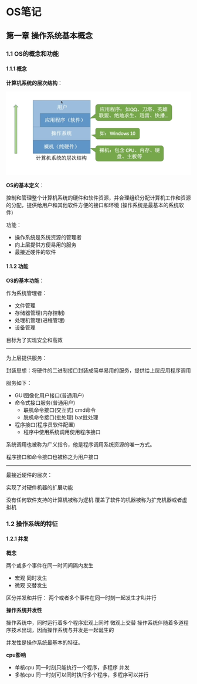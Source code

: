 # OS笔记

## 第一章 操作系统基本概念

### 1.1 OS的概念和功能

#### 1.1.1 概念

**计算机系统的层次结构**：

![](images/APi-2025-03-08-10-47-17.png)

**OS的基本定义**：

控制和管理整个计算机系统的硬件和软件资源，并合理组织分配计算机工作和资源的分配，提供给用户和其他软件方便的接口和环境 (操作系统是最基本的系统软件)

功能：
- 操作系统是系统资源的管理者
- 向上层提供方便易用的服务
- 最接近硬件的软件

#### 1.1.2 功能

**OS的基本功能**：

作为系统管理者：

- 文件管理
- 存储器管理(内存控制)
- 处理机管理(进程管理)
- 设备管理

目标为了实现安全和高效

 ---

为上层提供服务：

封装思想：将硬件的二进制接口封装成简单易用的服务，提供给上层应用程序调用

服务如下：
- GUI图像化用户接口(普通用户)
- 命令式接口服务(普通用户)
  - 联机命令接口(交互式) cmd命令
  - 脱机命令接口(批处理) bat批处理
- 程序接口(程序员软件配置)
  - 程序中使用系统调用使用程序接口

系统调用也被称为广义指令，他是程序调用系统资源的唯一方式。

程序接口和命令接口也被称之为用户接口

 ---

最接近硬件的层次：

实现了对硬件机器的扩展功能

没有任何软件支持的计算机被称为逻机
覆盖了软件的机器被称为扩充机器或者虚拟机

### 1.2 操作系统的特征

#### 1.2.1 并发

**概念**

两个或多个事件在同一时间间隔内发生
- 宏观 同时发生
- 微观 交替发生

区分并发和并行：
两个或者多个事件在同一时刻一起发生才叫并行

**操作系统并发性**

操作系统中，同时运行着多个程序宏观上同时 微观上交替
操作系统伴随着多道程序技术出现，因而操作系统与并发是一起诞生的

并发性是操作系统最基本的特征。

**cpu影响**

- 单核cpu 同一时刻只能执行一个程序，多程序 并发
- 多核cpu 同一时刻可以同时执行多个程序，多程序可以并行
